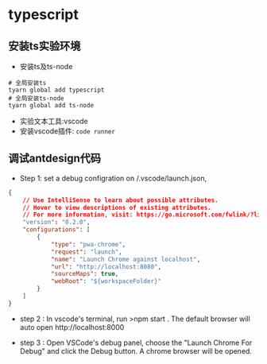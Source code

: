 # typescript


## 安装ts实验环境
* 安装ts及ts-node
```shell
# 全局安装ts
tyarn global add typescript
# 全局安装ts-node 
tyarn global add ts-node
```
* 实验文本工具:vscode
* 安装vscode插件: ```code runner```


## 调试antdesign代码

* Step 1: set a debug configration on /.vscode/launch.json,
```json
{
    // Use IntelliSense to learn about possible attributes.
    // Hover to view descriptions of existing attributes.
    // For more information, visit: https://go.microsoft.com/fwlink/?linkid=830387
    "version": "0.2.0",
    "configurations": [
        {
            "type": "pwa-chrome",
            "request": "launch",
            "name": "Launch Chrome against localhost",
            "url": "http://localhost:8080",
            "sourceMaps": true,
            "webRoot": "${workspaceFolder}"
        }
    ]
}
```

* step 2 : In vscode's terminal, run >npm start . The default browser will auto open http://localhost:8000

* step 3 : Open VSCode's debug panel, choose the "Launch Chrome For Debug" and click the Debug button. A chrome browser will be opened.